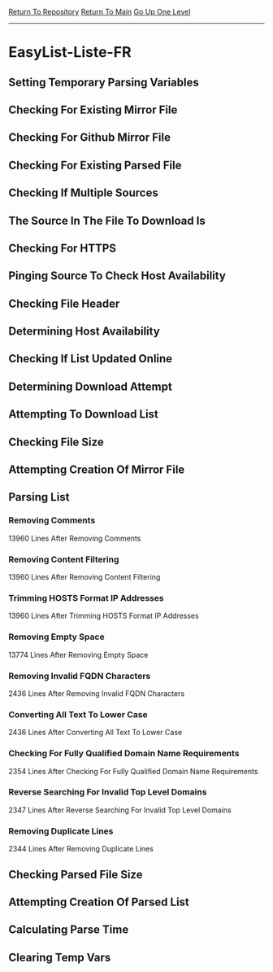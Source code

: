 [Return To Repository](https://github.com/deathbybandaid/piholeparser/)
[Return To Main](https://github.com/deathbybandaid/piholeparser/blob/master/RecentRunLogs/Mainlog.md)
[Go Up One Level](https://github.com/deathbybandaid/piholeparser/blob/master/RecentRunLogs/TopLevelScripts/30-Processing-External-Blacklists.md)
____________________________________
# EasyList-Liste-FR
## Setting Temporary Parsing Variables
## Checking For Existing Mirror File
## Checking For Github Mirror File
## Checking For Existing Parsed File
## Checking If Multiple Sources
## The Source In The File To Download Is
## Checking For HTTPS
## Pinging Source To Check Host Availability
## Checking File Header
## Determining Host Availability
## Checking If List Updated Online
## Determining Download Attempt
## Attempting To Download List
## Checking File Size
## Attempting Creation Of Mirror File
## Parsing List
### Removing Comments
13960 Lines After Removing Comments
### Removing Content Filtering
13960 Lines After Removing Content Filtering
### Trimming HOSTS Format IP Addresses
13960 Lines After Trimming HOSTS Format IP Addresses
### Removing Empty Space
13774 Lines After Removing Empty Space
### Removing Invalid FQDN Characters
2436 Lines After Removing Invalid FQDN Characters
### Converting All Text To Lower Case
2436 Lines After Converting All Text To Lower Case
### Checking For Fully Qualified Domain Name Requirements
2354 Lines After Checking For Fully Qualified Domain Name Requirements
### Reverse Searching For Invalid Top Level Domains
2347 Lines After Reverse Searching For Invalid Top Level Domains
### Removing Duplicate Lines
2344 Lines After Removing Duplicate Lines
## Checking Parsed File Size
## Attempting Creation Of Parsed List
## Calculating Parse Time
## Clearing Temp Vars
